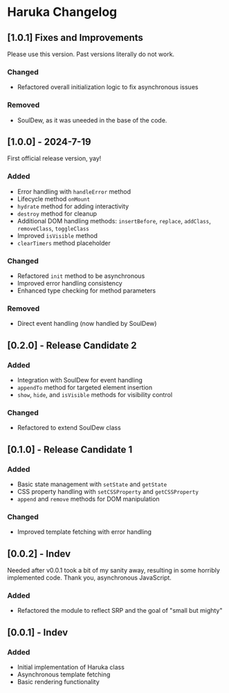 # Haruka Changelog

## [1.0.1] Fixes and Improvements

Please use this version. Past versions literally do not work.

### Changed

- Refactored overall initialization logic to fix asynchronous issues

### Removed

- SoulDew, as it was uneeded in the base of the code.

## [1.0.0] - 2024-7-19

First official release version, yay!

### Added

- Error handling with `handleError` method
- Lifecycle method `onMount`
- `hydrate` method for adding interactivity
- `destroy` method for cleanup
- Additional DOM handling methods: `insertBefore`, `replace`, `addClass`, `removeClass`, `toggleClass`
- Improved `isVisible` method
- `clearTimers` method placeholder

### Changed

- Refactored `init` method to be asynchronous
- Improved error handling consistency
- Enhanced type checking for method parameters

### Removed

- Direct event handling (now handled by SoulDew)

## [0.2.0] - Release Candidate 2

### Added

- Integration with SoulDew for event handling
- `appendTo` method for targeted element insertion
- `show`, `hide`, and `isVisible` methods for visibility control

### Changed

- Refactored to extend SoulDew class

## [0.1.0] - Release Candidate 1

### Added

- Basic state management with `setState` and `getState`
- CSS property handling with `setCSSProperty` and `getCSSProperty`
- `append` and `remove` methods for DOM manipulation

### Changed

- Improved template fetching with error handling

## [0.0.2] - Indev

Needed after v0.0.1 took a bit of my sanity away, resulting in some horribly implemented code. Thank you, asynchronous JavaScript.

### Added

- Refactored the module to reflect SRP and the goal of "small but mighty"

## [0.0.1] - Indev

### Added

- Initial implementation of Haruka class
- Asynchronous template fetching
- Basic rendering functionality
